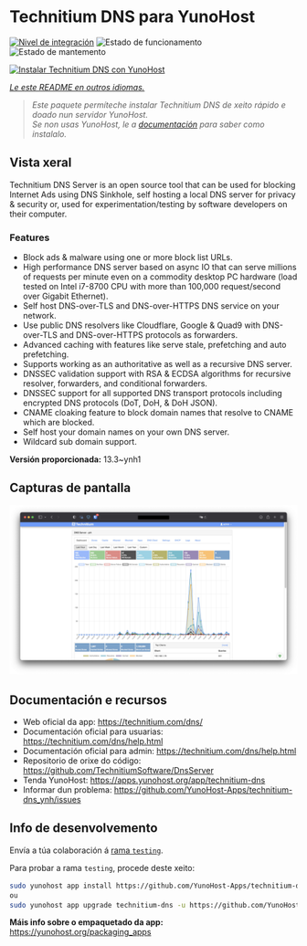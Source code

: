 <!--
NOTA: Este README foi creado automáticamente por <https://github.com/YunoHost/apps/tree/master/tools/readme_generator>
NON debe editarse manualmente.
-->

# Technitium DNS para YunoHost

[![Nivel de integración](https://apps.yunohost.org/badge/integration/technitium-dns)](https://ci-apps.yunohost.org/ci/apps/technitium-dns/)
![Estado de funcionamento](https://apps.yunohost.org/badge/state/technitium-dns)
![Estado de mantemento](https://apps.yunohost.org/badge/maintained/technitium-dns)

[![Instalar Technitium DNS con YunoHost](https://install-app.yunohost.org/install-with-yunohost.svg)](https://install-app.yunohost.org/?app=technitium-dns)

*[Le este README en outros idiomas.](./ALL_README.md)*

> *Este paquete permíteche instalar Technitium DNS de xeito rápido e doado nun servidor YunoHost.*  
> *Se non usas YunoHost, le a [documentación](https://yunohost.org/install) para saber como instalalo.*

## Vista xeral

Technitium DNS Server is an open source tool that can be used for blocking Internet Ads using DNS Sinkhole, self hosting a local DNS server for privacy & security or, used for experimentation/testing by software developers on their computer.

### Features

- Block ads & malware using one or more block list URLs.
- High performance DNS server based on async IO that can serve millions of requests per minute even on a commodity desktop PC hardware (load tested on Intel i7-8700 CPU with more than 100,000 request/second over Gigabit Ethernet).
- Self host DNS-over-TLS and DNS-over-HTTPS DNS service on your network.
- Use public DNS resolvers like Cloudflare, Google & Quad9 with DNS-over-TLS and DNS-over-HTTPS protocols as forwarders.
- Advanced caching with features like serve stale, prefetching and auto prefetching.
- Supports working as an authoritative as well as a recursive DNS server.
- DNSSEC validation support with RSA & ECDSA algorithms for recursive resolver, forwarders, and conditional forwarders.
- DNSSEC support for all supported DNS transport protocols including encrypted DNS protocols (DoT, DoH, & DoH JSON).
- CNAME cloaking feature to block domain names that resolve to CNAME which are blocked.
- Self host your domain names on your own DNS server.
- Wildcard sub domain support.


**Versión proporcionada:** 13.3~ynh1

## Capturas de pantalla

![Captura de pantalla de Technitium DNS](./doc/screenshots/screenshot.png)

## Documentación e recursos

- Web oficial da app: <https://technitium.com/dns/>
- Documentación oficial para usuarias: <https://technitium.com/dns/help.html>
- Documentación oficial para admin: <https://technitium.com/dns/help.html>
- Repositorio de orixe do código: <https://github.com/TechnitiumSoftware/DnsServer>
- Tenda YunoHost: <https://apps.yunohost.org/app/technitium-dns>
- Informar dun problema: <https://github.com/YunoHost-Apps/technitium-dns_ynh/issues>

## Info de desenvolvemento

Envía a túa colaboración á [rama `testing`](https://github.com/YunoHost-Apps/technitium-dns_ynh/tree/testing).

Para probar a rama `testing`, procede deste xeito:

```bash
sudo yunohost app install https://github.com/YunoHost-Apps/technitium-dns_ynh/tree/testing --debug
ou
sudo yunohost app upgrade technitium-dns -u https://github.com/YunoHost-Apps/technitium-dns_ynh/tree/testing --debug
```

**Máis info sobre o empaquetado da app:** <https://yunohost.org/packaging_apps>
